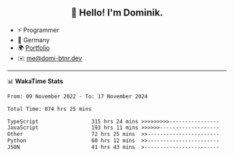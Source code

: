 <h2 align="center">👋 Hello! I'm Dominik.</h2>

- ⚡ Programmer
- 📍 Germany
- 🌍 [Portfolio](https://domi-btnr.dev)
- ✉️ [me@domi-btnr.dev](mailto://me@domi-btnr.dev)

---
📊 **WakaTime Stats**
<!--START_SECTION:waka-->

```txt
From: 09 November 2022 - To: 17 November 2024

Total Time: 874 hrs 25 mins

TypeScript                 315 hrs 24 mins >>>>>>>>>----------------   36.07 %
JavaScript                 193 hrs 11 mins >>>>>>-------------------   22.09 %
Other                      72 hrs 25 mins  >>-----------------------   08.28 %
Python                     60 hrs 12 mins  >>-----------------------   06.88 %
JSON                       41 hrs 43 mins  >------------------------   04.77 %
```

<!--END_SECTION:waka-->
